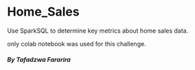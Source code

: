 # Home_Sales
Use SparkSQL to determine key metrics about home sales data.


only colab notebook was used for this challenge.

##### By Tafadzwa Fararira
